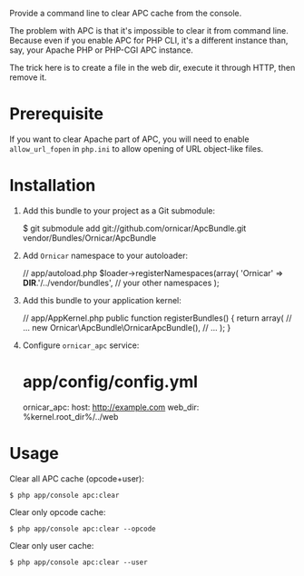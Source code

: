 Provide a command line to clear APC cache from the console.

The problem with APC is that it's impossible to clear it from command line.
Because even if you enable APC for PHP CLI, it's a different instance than,
say, your Apache PHP or PHP-CGI APC instance.

The trick here is to create a file in the web dir, execute it through HTTP,
then remove it.

Prerequisite
============

If you want to clear Apache part of APC, you will need to enable `allow_url_fopen` in `php.ini` to allow opening of URL object-like files.



Installation
============

  1. Add this bundle to your project as a Git submodule:

        $ git submodule add git://github.com/ornicar/ApcBundle.git vendor/Bundles/Ornicar/ApcBundle

  2. Add `Ornicar` namespace to your autoloader:

        // app/autoload.php
        $loader->registerNamespaces(array(
           'Ornicar' => __DIR__.'/../vendor/bundles',
           // your other namespaces
        );

  3. Add this bundle to your application kernel:

        // app/AppKernel.php
        public function registerBundles()
        {
            return array(
                // ...
                new Ornicar\ApcBundle\OrnicarApcBundle(),
                // ...
            );
        }

  4. Configure `ornicar_apc` service:

        # app/config/config.yml
        ornicar_apc:
            host: http://example.com
            web_dir: %kernel.root_dir%/../web

Usage
=====

Clear all APC cache (opcode+user):

    $ php app/console apc:clear

Clear only opcode cache:

    $ php app/console apc:clear --opcode

Clear only user cache:

    $ php app/console apc:clear --user
